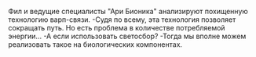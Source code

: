 Фил и ведущие специалисты "Ари Бионика" анализируют похищенную технологию варп-связи.
-Судя по всему, эта технология позволяет сокращать путь. Но есть проблема в количестве потребляемой энергии... 
-А если использовать светосбор?
-Тогда мы вполне можем реализовать такое на биологических компонентах.